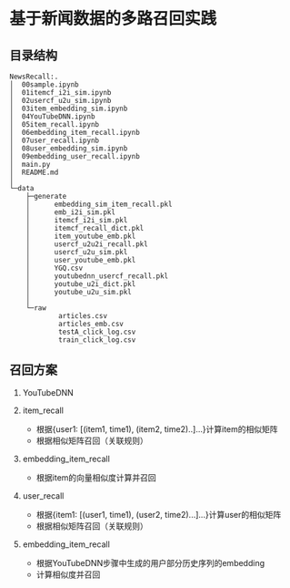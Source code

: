 # 基于新闻数据的多路召回实践

## 目录结构

```
NewsRecall:.
│  00sample.ipynb
│  01itemcf_i2i_sim.ipynb
│  02usercf_u2u_sim.ipynb
│  03item_embedding_sim.ipynb
│  04YouTubeDNN.ipynb
│  05item_recall.ipynb
│  06embedding_item_recall.ipynb
│  07user_recall.ipynb
│  08user_embedding_sim.ipynb
│  09embedding_user_recall.ipynb
│  main.py
│  README.md
│
└─data
    ├─generate
    │      embedding_sim_item_recall.pkl
    │      emb_i2i_sim.pkl
    │      itemcf_i2i_sim.pkl
    │      itemcf_recall_dict.pkl
    │      item_youtube_emb.pkl
    │      usercf_u2u2i_recall.pkl
    │      usercf_u2u_sim.pkl
    │      user_youtube_emb.pkl
    │      YGQ.csv
    │      youtubednn_usercf_recall.pkl
    │      youtube_u2i_dict.pkl
    │      youtube_u2u_sim.pkl
    │
    └─raw
            articles.csv
            articles_emb.csv
            testA_click_log.csv
            train_click_log.csv
```

## 召回方案

1. YouTubeDNN
2. item_recall
   * 根据{user1: [(item1, time1), (item2, time2)..]...}计算item的相似矩阵
   * 根据相似矩阵召回（关联规则）
3. embedding_item_recall
   * 根据item的向量相似度计算并召回

2. user_recall
   * 根据{item1: [(user1, time1), (user2, time2)...]...}计算user的相似矩阵
   * 根据相似矩阵召回（关联规则）
3. embedding_item_recall
   * 根据YouTubeDNN步骤中生成的用户部分历史序列的embedding
   * 计算相似度并召回